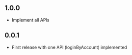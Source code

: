 ## 1.0.0

* Implement all APIs

## 0.0.1

* First release with one API (loginByAccount) implemented
